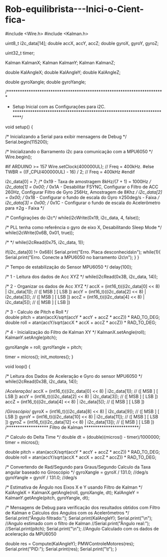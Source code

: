 # Rob-equilibrista---Inici-o-Cient-fica-
 
#include <Wire.h>
#include <Kalman.h>

uint8_t i2c_data[14];
double accX, accY, accZ;
double gyroX, gyroY, gyroZ;

uint32_t timer;

Kalman KalmanX;
Kalman KalmanY;
Kalman KalmanZ;

double KalAngleX;
double KalAngleY;
double KalAngleZ;

double gyroXangle;
double gyroYangle;



/************************************************************************
 * Setup Inicial com as Configurações para i2C.
 ************************************************************************/

void setup() {

  /* Inicializando a Serial para exibir mensagens de Debug */
  Serial.begin(115200);

  /* Inicializando o Barramento i2c para comunicação com a MPU6050 */
  Wire.begin();

#if ARDUINO >= 157
  Wire.setClock(400000UL); // Freq = 400kHz.
#else
  TWBR = ((F_CPU/400000UL) - 16) / 2; // Freq = 400kHz
#endif

  i2c_data[0] = 7;      /* 0x19 - Taxa de amostragem  8kHz/(7 + 1) = 1000Hz */
  i2c_data[1] = 0x00;   /* 0x1A - Desabilitar FSYNC, Configurar o Filtro de ACC 260Hz, Configurar Filtro de Gyro 256Hz, Amostragem de 8Khz */
  i2c_data[2] = 0x00;   /* 0x1B - Configurar o fundo de escala do Gyro ±250deg/s - Faixa */
  i2c_data[3] = 0x00;   /* 0x1C - Configurar o fundo de escala do Acelerômetro para ±2g - Faixa */

  /* Configirações do i2c*/
  while(i2cWrite(0x19, i2c_data, 4, false));

  /* PLL tenha como referência o gyro de eixo X, Desabilitando Sleep Mode */
  while(i2cWrite(0x6B, 0x01, true));

  /* */
  while(i2cRead(0x75, i2c_data, 1));

  if(i2c_data[0] != 0x68){
    Serial.print("Erro. Placa desconhecida\n");
    while(1){
      Serial.print("Erro. Conecte a MPU6050 no barramento i2c\n");
    }
  }

  /* Tempo de estabilização do Sensor MPU6050 */
  delay(100);

  /* 1 - Leitura dos dados de Acc XYZ */
  while(i2cRead(0x3B, i2c_data, 14));

  /* 2 - Organizar os dados de Acc XYZ */
  accX = (int16_t)((i2c_data[0] << 8) | i2c_data[1]); // ([ MSB ] [ LSB ])
  accY = (int16_t)((i2c_data[2] << 8) | i2c_data[3]); // ([ MSB ] [ LSB ])
  accZ = (int16_t)((i2c_data[4] << 8) | i2c_data[5]); // ([ MSB ] [ LSB ])

  /* 3 - Calculo de Pitch e Roll */  
  double pitch = atan(accX/sqrt(accY * accY + accZ * accZ)) * RAD_TO_DEG;
  double roll = atan(accY/sqrt(accX * accX + accZ * accZ)) * RAD_TO_DEG;

  /* 4 - Inicialização do Filtro de Kalman XY */
  KalmanX.setAngle(roll);
  KalmanY.setAngle(pitch);

  gyroXangle = roll;
  gyroYangle = pitch;
 
  timer = micros();
init_motores();
}

void loop() {

  /* Leitura dos Dados de Aceleração e Gyro do sensor MPU6050 */
  while(i2cRead(0x3B, i2c_data, 14));

  /*Aceleração*/
  accX = (int16_t)((i2c_data[0] << 8) | i2c_data[1]); // ([ MSB ] [ LSB ])
  accY = (int16_t)((i2c_data[2] << 8) | i2c_data[3]); // ([ MSB ] [ LSB ])
  accZ = (int16_t)((i2c_data[4] << 8) | i2c_data[5]); // ([ MSB ] [ LSB ])

  /*Giroscópio*/
  gyroX = (int16_t)((i2c_data[8] << 8) | i2c_data[9]); // ([ MSB ] [ LSB ])
  gyroY = (int16_t)((i2c_data[10] << 8) | i2c_data[11]); // ([ MSB ] [ LSB ])
  gyroZ = (int16_t)((i2c_data[12] << 8) | i2c_data[13]); // ([ MSB ] [ LSB ])
/******************* Filtro de Kalman *************************/
  
  /* Calculo do Delta Time */
  double dt = (double)(micros() - timer)/1000000;
  timer = micros();

  double pitch = atan(accX/sqrt(accY * accY + accZ * accZ)) * RAD_TO_DEG;
  double roll = atan(accY/sqrt(accX * accX + accZ * accZ)) * RAD_TO_DEG;

  /* Convertendo de Rad/Segundo para Graus/Segundo Calculo da Taxa angular baseado no Giroscópio */
  gyroXangle = gyroX / 131.0; //deg/s
  gyroYangle = gyroY / 131.0; //deg/s

  /* Estimativa de Ângulo nos Eixos X e Y usando Filtro de Kalman */
  KalAngleX = KalmanX.getAngle(roll, gyroXangle, dt);
  KalAngleY = KalmanY.getAngle(pitch, gyroYangle, dt);

  /* Mensagens de Debug para verificação dos resultados obtidos com Filtro de Kalman e Calculos dos Angulos com os Acelerômetros */
  Serial.print("Ângulo filtrado:");
  Serial.print(KalAngleY); Serial.print("\n"); //Angulo estimado com o filtro de Kalman
  //Serial.print("Ângulo real:");
  //Serial.print(pitch); Serial.print("\n"); //Angulo Calculado com os dados de aceleração da MPU6050

  double res = Compute(KalAngleY);
  PMWControleMotores(res);  
  Serial.print("PID:");
  Serial.print(res); Serial.print("\t");
}

